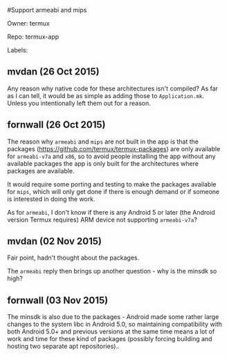 #Support armeabi and mips

Owner: termux

Repo: termux-app

Labels: 

## mvdan (26 Oct 2015)

Any reason why native code for these architectures isn't compiled? As far as I can tell, it would be as simple as adding those to `Application.mk`. Unless you intentionally left them out for a reason.


## fornwall (26 Oct 2015)

The reason why `armeabi` and `mips` are not built in the app is that the packages (https://github.com/termux/termux-packages) are only available for `armeabi-v7a` and `x86`, so to avoid people installing the app without any available packages the app is only built for the architectures where packages are available.

It would require some porting and testing to make the packages available for `mips`, which will only get done if there is enough demand or if someone is interested in doing the work.

As for `armeabi`, I don't know if there is any Android 5 or later (the Android version Termux requires) ARM device not supporting `armeabi-v7a`?


## mvdan (02 Nov 2015)

Fair point, hadn't thought about the packages.

The `armeabi` reply then brings up another question - why is the minsdk so high?


## fornwall (03 Nov 2015)

The minsdk is also due to the packages - Android made some rather large changes to the system libc in Android 5.0, so maintaining compatibility with both Android 5.0+ and previous versions at the same time means a lot of work and time for these kind of packages (possibly forcing building and hosting two separate apt repositories)..


